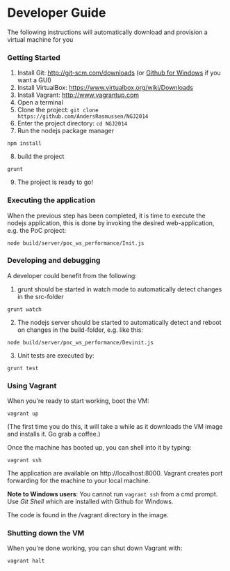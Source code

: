 # Developer Guide

The following instructions will automatically download and provision a virtual machine for you


### Getting Started

1. Install Git: http://git-scm.com/downloads (or [Github for Windows](http://windows.github.com/) if you want a GUI)
2. Install VirtualBox: https://www.virtualbox.org/wiki/Downloads
3. Install Vagrant: http://www.vagrantup.com
4. Open a terminal
5. Clone the project: `git clone https://github.com/AndersRasmussen/NGJ2014`
6. Enter the project directory: `cd NGJ2014`
7. Run the nodejs package manager
```
npm install
```
8. build the project
```
grunt
```
9. The project is ready to go!

### Executing the application
When the previous step has been completed, it is time to execute the nodejs application, this is done by invoking the desired web-application, e.g. the PoC project:
```
node build/server/poc_ws_performance/Init.js
```

### Developing and debugging
 A developer could benefit from the following:
1. grunt should be started in watch mode to automatically detect changes in the src-folder
```
grunt watch
```
2. The nodejs server should be started to automatically detect and reboot on changes in the build-folder, e.g. like this:
```
node build/server/poc_ws_performance/Devinit.js 
```
3. Unit tests are executed by:
```
grunt test
```

### Using Vagrant

When you're ready to start working, boot the VM:
```
vagrant up
```

(The first time you do this, it will take a while as it downloads the VM image and installs it. Go grab a coffee.)

Once the machine has booted up, you can shell into it by typing:
```
vagrant ssh
```

The application are available on http://localhost:8000. Vagrant creates port forwarding for the machine to your local machine.

**Note to Windows users**: You cannot run ```vagrant ssh``` from a cmd prompt. Use _Git Shell_ which are installed with Github for Windows.

The code is found in the /vagrant directory in the image.


### Shutting down the VM

When you're done working, you can shut down Vagrant with:

```
vagrant halt
```